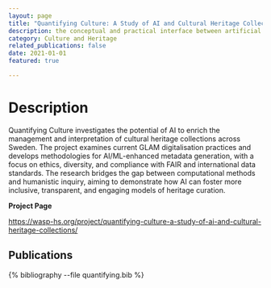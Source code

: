 ```yaml
---
layout: page
title: "Quantifying Culture: A Study of AI and Cultural Heritage Collections"
description: the conceptual and practical interface between artificial intelligence and core archival imperatives
category: Culture and Heritage
related_publications: false
date: 2021-01-01
featured: true

---
```


# Description

Quantifying Culture investigates the potential of AI to enrich the management and interpretation of cultural heritage collections across Sweden. The project examines current GLAM digitalisation practices and develops methodologies for AI/ML-enhanced metadata generation, with a focus on ethics, diversity, and compliance with FAIR and international data standards. The research bridges the gap between computational methods and humanistic inquiry, aiming to demonstrate how AI can foster more inclusive, transparent, and engaging models of heritage curation.

**Project Page**

<https://wasp-hs.org/project/quantifying-culture-a-study-of-ai-and-cultural-heritage-collections/>

## Publications
<div class="publications">
{% bibliography --file quantifying.bib %}
</div>